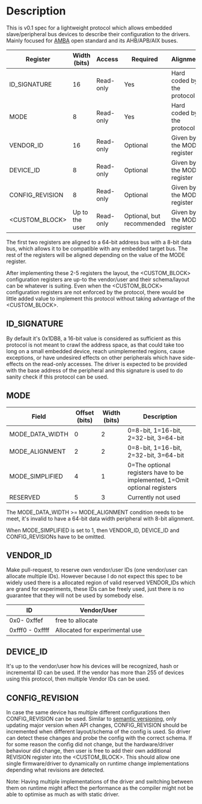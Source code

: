 # Description

This is v0.1 spec for a lightweight protocol which allows embedded slave/peripheral bus devices to describe their configuration to the drivers. Mainly focused for [AMBA](https://en.wikipedia.org/wiki/Advanced_Microcontroller_Bus_Architecture) open standard and its AHB/APB/AIX buses.

| Register       | Width (bits) |Access   | Required | Alignment |
|----------------|--------------|---------|----------|-----------|
|ID_SIGNATURE    |16            |Read-only|Yes       |Hard coded by the protocol |
|MODE            |8             |Read-only|Yes       |Hard coded by the protocol |
|VENDOR_ID       |16            |Read-only|Optional  |Given by the MODE register |
|DEVICE_ID       |8             |Read-only|Optional  |Given by the MODE register |
|CONFIG_REVISION |8             |Read-only|Optional  |Given by the MODE register |
|<CUSTOM_BLOCK>    |Up to the user|Read-only|Optional, but recommended|Given by the MODE register |


The first two registers are aligned to a 64-bit address bus with a 8-bit data bus, which allows it to be compatible with any embedded target bus. The rest of the registers will be aligned depending on the value of the MODE register. 

After implementing these 2-5 registers the layout, the <CUSTOM_BLOCK> configuration registers are up-to the vendor/user and their schema/layout can be whatever is suiting. Even when the <CUSTOM_BLOCK> configuration registers are not enforced by the protocol, there would be little added value to implement this protocol without taking advantage of the <CUSTOM_BLOCK>.

## ID_SIGNATURE
By default it's 0x1DB8, a 16-bit value is considered as sufficient as this protocol is not meant to crawl the address space, as that could take too long on a small embedded device, reach unimplemented regions, cause exceptions, or have undesired effects on other peripherals which have side-effects on the read-only accesses. The driver is expected to be provided with the base address of the peripheral and this signature is used to do sanity check if this protocol can be used.

## MODE

| Field | Offset (bits) | Width (bits) | Description |
|-------|--------|-------|-------------|
|MODE_DATA_WIDTH |0 |2 | 0=8-bit, 1=16-bit, 2=32-bit, 3=64-bit
|MODE_ALIGNMENT |2 |2 | 0=8-bit, 1=16-bit, 2=32-bit, 3=64-bit
|MODE_SIMPLIFIED |4 |1 | 0=The optional registers have to be implemented, 1=Omit optional registers |
|RESERVED | 5 | 3 | Currently not used

The MODE_DATA_WIDTH >= MODE_ALIGNMENT condition needs to be meet, it's invalid to have a 64-bit data width peripheral with 8-bit alignment. 

When MODE_SIMPLIFIED is set to 1, then VENDOR_ID, DEVICE_ID and CONFIG_REVISIONs have to be omitted.

## VENDOR_ID

Make pull-request, to reserve own vendor/user IDs (one vendor/user can allocate multiple IDs). However because I do not expect this spec to be widely used there is a allocated region of valid reserved VENDOR_IDs which are grand for experiments, these IDs can be freely used, just there is no guarantee that they will not be used by somebody else.

| ID | Vendor/User |
|----|--------|
| 0x0- 0xffef | free to allocate|
| 0xfff0 - 0xffff | Allocated for experimental use |

## DEVICE_ID

It's up to the vendor/user how his devices will be recognized, hash or incremental ID can be used.
If the vendor has more than 255 of devices using this protocol, then multiple Vendor IDs can be used.

## CONFIG_REVISION

In case the same device has multiple different configurations then CONFIG_REVISION can be used. Similar to [semantic versioning](https://semver.org/), only updating major version when API changes, CONFIG_REVISION should be incremented when different layout/schema of the config is used. So driver can detect these changes and probe the config with the correct schema. If for some reason the config did not change, but the hardware/driver behaviour did change, then user is free to add their own additional REVISION register into the <CUSTOM_BLOCK>. This should allow one single firmware/driver to dynamically on runtime change implementations depending what revisions are detected.

Note: Having multiple implementations of the driver and switching between them on runtime might affect the performance as the compiler might not be able to optimise as much as with static driver.